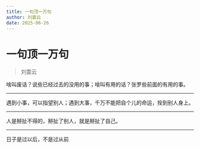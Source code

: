 ```yaml
---
title: 一句顶一万句
author: 刘震云
date: 2025-06-26
---
```


# 一句顶一万句

> 刘震云

啥叫废话？说些已经过去的没用的事；啥叫有用的话？张罗些前面的有用的事。

---

遇到小事，可以指望别人；遇到大事，千万不能把自个儿的命运，拴到别人身上。

---

人是掰扯不得的，掰扯了别人，就是掰扯了自己。

---

日子是过以后，不是过从前
